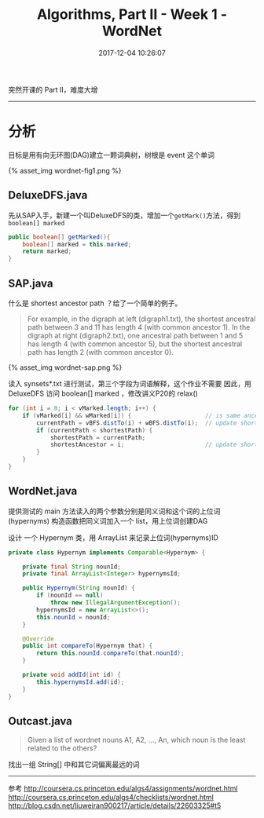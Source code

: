 ﻿---
title: Algorithms, Part II - Week 1 - WordNet
date: 2017-12-04 10:26:07
categories: MOOC
tags:
	- DFS
	- DAG
	- Shortest path
---

突然开课的 Part II，难度大增<!-- more -->

---

# 分析

目标是用有向无环图(DAG)建立一颗词典树，树根是 event 这个单词

{% asset_img wordnet-fig1.png %}

## DeluxeDFS.java

先从SAP入手，新建一个叫DeluxeDFS的类，增加一个`getMark()`方法，得到`boolean[] marked`

```java
public boolean[] getMarked(){
    boolean[] marked = this.marked;
    return marked;  
}
```

## SAP.java

什么是 shortest ancestor path ？给了一个简单的例子。
> For example, in the digraph at left (digraph1.txt), the shortest ancestral path between 3 and 11 has length 4 (with common ancestor 1). In the digraph at right (digraph2.txt), one ancestral path between 1 and 5 has length 4 (with common ancestor 5), but the shortest ancestral path has length 2 (with common ancestor 0).

{% asset_img wordnet-sap.png %}

读入 synsets*.txt 进行测试，第三个字段为词语解释，这个作业不需要
因此，用 DeluxeDFS 访问 boolean[] marked ，修改讲义P20的 relax()

```java
for (int i = 0; i < vMarked.length; i++) {
    if (vMarked[i] && wMarked[i]) {                     // is same ancestral
        currentPath = vBFS.distTo(i) + wBFS.distTo(i);  // update shortest path
        if (currentPath < shortestPath) {
            shortestPath = currentPath;
            shortestAncestor = i;                       // update shortest path
        }
    }
}
```

## WordNet.java

提供测试的 main 方法读入的两个参数分别是同义词和这个词的上位词(hypernyms)
构造函数把同义词加入一个 list，用上位词创建DAG

设计 一个 Hypernym 类，用 ArrayList 来记录上位词(hypernyms)ID

```java
private class Hypernym implements Comparable<Hypernym> {

    private final String nounId;
    private final ArrayList<Integer> hypernymsId;

    public Hypernym(String nounId) {
        if (nounId == null)
            throw new IllegalArgumentException();
        hypernymsId = new ArrayList<>();
        this.nounId = nounId; 
    }

    @Override
    public int compareTo(Hypernym that) {
        return this.nounId.compareTo(that.nounId);
    }

    private void addId(int id) {
        this.hypernymsId.add(id);
    }
}
```

## Outcast.java

> Given a list of wordnet nouns A1, A2, ..., An, which noun is the least related to the others?

找出一组 String[] 中和其它词偏离最远的词

---

参考
http://coursera.cs.princeton.edu/algs4/assignments/wordnet.html
http://coursera.cs.princeton.edu/algs4/checklists/wordnet.html
http://blog.csdn.net/liuweiran900217/article/details/22603325#t5